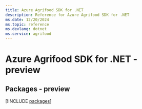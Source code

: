 ```yaml
---
title: Azure Agrifood SDK for .NET
description: Reference for Azure Agrifood SDK for .NET
ms.date: 12/20/2024
ms.topic: reference
ms.devlang: dotnet
ms.service: agrifood
---
```

# Azure Agrifood SDK for .NET - preview
## Packages - preview
[!INCLUDE [packages](agrifood-index.md)]